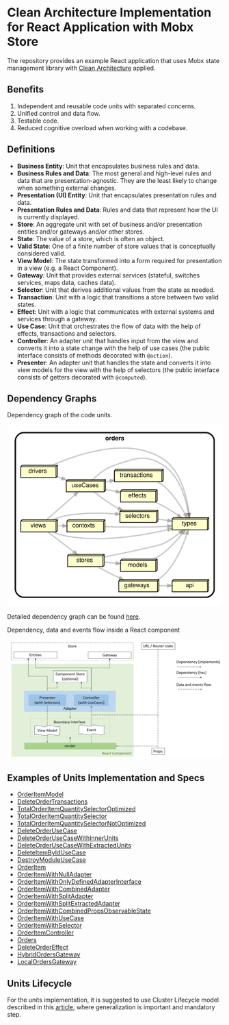 # Clean Architecture Implementation for React Application with Mobx Store

The repository provides an example React application that uses Mobx state management library with [Clean Architecture](https://blog.cleancoder.com/uncle-bob/2012/08/13/the-clean-architecture.html) applied.

## Benefits

1. Independent and reusable code units with separated concerns.
2. Unified control and data flow.
3. Testable code.
4. Reduced cognitive overload when working with a codebase.

## Definitions

- **Business Entity**: Unit that encapsulates business rules and data.
- **Business Rules and Data**: The most general and high-level rules and data that are presentation-agnostic. They are the least likely to change when something external changes.
- **Presentation (UI) Entity**: Unit that encapsulates presentation rules and data.
- **Presentation Rules and Data**: Rules and data that represent how the UI is currently displayed.
- **Store**: An aggregate unit with set of business and/or presentation entities and/or gateways and/or other stores.
- **State**: The value of a store, which is often an object.
- **Valid State**: One of a finite number of store values that is conceptually considered valid.
- **View Model**: The state transformed into a form required for presentation in a view (e.g. a React Component).
- **Gateway**: Unit that provides external services (stateful, switches services, maps data, caches data).
- **Selector**: Unit that derives additional values from the state as needed.
- **Transaction**: Unit with a logic that transitions a store between two valid states.
- **Effect**: Unit with a logic that communicates with external systems and services through a gateway.
- **Use Case**: Unit that orchestrates the flow of data with the help of effects, transactions and selectors.
- **Controller**: An adapter unit that handles input from the view and converts it into a state change with the help of use cases (the public interface consists of methods decorated with `@action`).
- **Presenter**: An adapter unit that handles the state and converts it into view models for the view with the help of selectors (the public interface consists of getters decorated with `@computed`).

## Dependency Graphs

Dependency graph of the code units.

![dependency overview](docs/images/dependency-graph-overview-0.svg)

Detailed dependency graph can be found [here](docs/images/dependency-graph-overview-1.svg).

Dependency, data and events flow inside a React component

![react component](docs/images/react-component-dependencies-and-flow.png)

## Examples of Units Implementation and Specs

- [OrderItemModel](src/modules/orders/models/OrderItemModel/OrderItemModel.spec.ts)
- [DeleteOrderTransactions](src/modules/orders/transactions/DeleteOrderTransactions/DeleteOrderTransactions.spec.ts)
- [TotalOrderItemQuantitySelectorOptimized](src/modules/orders/selectors/TotalOrderItemQuantitySelector/TotalOrderItemQuantitySelectorOptimized.spec.tsx)
- [TotalOrderItemQuantitySelector](src/modules/orders/selectors/TotalOrderItemQuantitySelector/TotalOrderItemQuantitySelector.spec.ts)
- [TotalOrderItemQuantitySelectorNotOptimized](src/modules/orders/selectors/TotalOrderItemQuantitySelector/TotalOrderItemQuantitySelectorNotOptimized.spec.tsx)
- [DeleteOrderUseCase](src/modules/orders/useCases/DeleteOrderUseCase/DeleteOrderUseCase.spec.ts)
- [DeleteOrderUseCaseWithInnerUnits](src/modules/orders/useCases/DeleteOrderUseCase/DeleteOrderUseCaseWithInnerUnits.spec.ts)
- [DeleteOrderUseCaseWithExtractedUnits](src/modules/orders/useCases/DeleteOrderUseCase/DeleteOrderUseCaseWithExtractedUnits.spec.ts)
- [DeleteItemByIdUseCase](src/modules/orders/useCases/DeleteItemByIdUseCase/DeleteItemByIdUseCase.spec.ts)
- [DestroyModuleUseCase](src/modules/orders/useCases/DestroyModuleUseCase/DestroyModuleUseCase.spec.ts)
- [OrderItem](src/modules/orders/views/containers/OrderItem/OrderItem.spec.tsx)
- [OrderItemWithNullAdapter](src/modules/orders/views/containers/OrderItem/OrderItemWithNullAdapter/OrderItem.spec.tsx)
- [OrderItemWithOnlyDefinedAdapterInterface](src/modules/orders/views/containers/OrderItem/OrderItemWithOnlyDefinedAdapterInterface/OrderItem.spec.tsx)
- [OrderItemWithCombinedAdapter](src/modules/orders/views/containers/OrderItem/OrderItemWithCombinedAdapter/OrderItem.spec.tsx)
- [OrderItemWithSplitAdapter](src/modules/orders/views/containers/OrderItem/OrderItemWithSplitAdapter/OrderItem.spec.tsx)
- [OrderItemWithSplitExtractedAdapter](src/modules/orders/views/containers/OrderItem/OrderItemWithSplitExtractedAdapter/OrderItem.spec.tsx)
- [OrderItemWithCombinedPropsObservableState](src/modules/orders/views/containers/OrderItem/OrderItemWithCombinedPropsObservableState/OrderItem.spec.tsx)
- [OrderItemWithUseCase](src/modules/orders/views/containers/OrderItem/OrderItemWithUseCase/OrderItem.spec.tsx)
- [OrderItemWithSelector](src/modules/orders/views/containers/OrderItem/OrderItemWithSelector/OrderItem.spec.tsx)
- [OrderItemController](src/modules/orders/views/containers/OrderItem/OrderItemWithSplitExtractedAdapter/OrderItemAdapter/OrderItemController.spec.ts)
- [Orders](src/modules/orders/views/containers/Orders/Orders.spec.tsx)
- [DeleteOrderEffect](src/modules/orders/effects/DeleteOrderEffect/DeleteOrderEffect.spec.ts)
- [HybridOrdersGateway](src/modules/orders/gateways/HybridOrdersGateway/HybridOrdersGateway.spec.ts)
- [LocalOrdersGateway](src/modules/orders/gateways/HybridOrdersGateway/LocalOrdersGateway/LocalOrdersGateway.spec.ts)

## Units Lifecycle

For the units implementation, it is suggested to use Cluster Lifecycle model described in this [article](docs/the-new-culture-of-software-development-reflection.pdf), where generalization is important and mandatory step.
